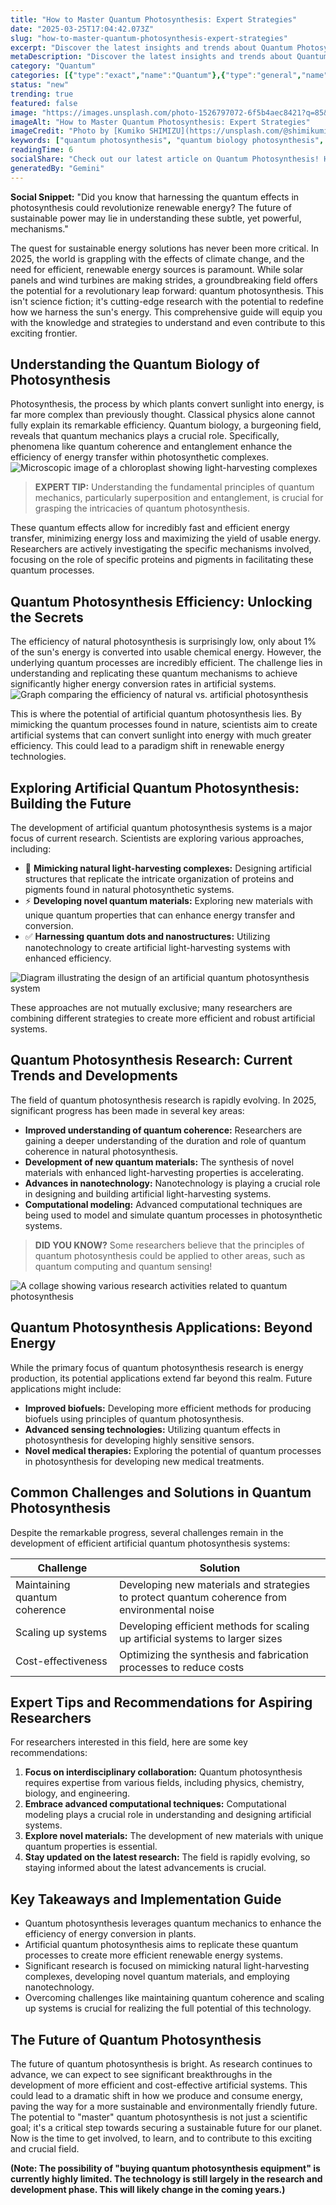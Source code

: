```yaml
---
title: "How to Master Quantum Photosynthesis: Expert Strategies"
date: "2025-03-25T17:04:42.073Z"
slug: "how-to-master-quantum-photosynthesis-expert-strategies"
excerpt: "Discover the latest insights and trends about Quantum Photosynthesis. This comprehensive guide covers everything you need to know about Quantum Photosynthesis in 2025."
metaDescription: "Discover the latest insights and trends about Quantum Photosynthesis. This comprehensive guide covers everything you need to know about Quantum Photosynthe..."
category: "Quantum"
categories: [{"type":"exact","name":"Quantum"},{"type":"general","name":"Biology"},{"type":"medium","name":"Biophysics"},{"type":"specific","name":"Energy Transfer"},{"type":"niche","name":"Light Harvesting"}]
status: "new"
trending: true
featured: false
image: "https://images.unsplash.com/photo-1526797072-6f5b4aec8421?q=85&w=1200&fit=max&fm=webp&auto=compress"
imageAlt: "How to Master Quantum Photosynthesis: Expert Strategies"
imageCredit: "Photo by [Kumiko SHIMIZU](https://unsplash.com/@shimikumi32) on Unsplash"
keywords: ["quantum photosynthesis", "quantum biology photosynthesis", "artificial quantum photosynthesis", "quantum photosynthesis efficiency", "quantum photosynthesis research", "buy quantum photosynthesis equipment", "quantum photosynthesis applications", "quantum photosynthesis mechanism", "how does quantum photosynthesis work", "quantum photosynthesis future"]
readingTime: 6
socialShare: "Check out our latest article on Quantum Photosynthesis! How to Master Quantum Photosynthesis: Expert Strategies #quantum photosynthesis #quantum biology photosynthesis #artificial quantum photosynthesis"
generatedBy: "Gemini"
---
```




**Social Snippet:** "Did you know that harnessing the quantum effects in photosynthesis could revolutionize renewable energy? The future of sustainable power may lie in understanding these subtle, yet powerful, mechanisms."

The quest for sustainable energy solutions has never been more critical.  In 2025, the world is grappling with the effects of climate change, and the need for efficient, renewable energy sources is paramount.  While solar panels and wind turbines are making strides, a groundbreaking field offers the potential for a revolutionary leap forward: quantum photosynthesis. This isn't science fiction; it's cutting-edge research with the potential to redefine how we harness the sun's energy. This comprehensive guide will equip you with the knowledge and strategies to understand and even contribute to this exciting frontier.

## Understanding the Quantum Biology of Photosynthesis

Photosynthesis, the process by which plants convert sunlight into energy, is far more complex than previously thought.  Classical physics alone cannot fully explain its remarkable efficiency.  Quantum biology, a burgeoning field, reveals that quantum mechanics plays a crucial role.  Specifically, phenomena like quantum coherence and entanglement enhance the efficiency of energy transfer within photosynthetic complexes. ![Microscopic image of a chloroplast showing light-harvesting complexes](https://images.unsplash.com/photo-1566658426752-2c131ea62eaa?q=85&w=1200&fit=max&fm=webp&auto=compress)

> **EXPERT TIP:**  Understanding the fundamental principles of quantum mechanics, particularly superposition and entanglement, is crucial for grasping the intricacies of quantum photosynthesis.

These quantum effects allow for incredibly fast and efficient energy transfer, minimizing energy loss and maximizing the yield of usable energy.  Researchers are actively investigating the specific mechanisms involved, focusing on the role of specific proteins and pigments in facilitating these quantum processes.

## Quantum Photosynthesis Efficiency:  Unlocking the Secrets

The efficiency of natural photosynthesis is surprisingly low, only about 1% of the sun's energy is converted into usable chemical energy. However, the underlying quantum processes are incredibly efficient.  The challenge lies in understanding and replicating these quantum mechanisms to achieve significantly higher energy conversion rates in artificial systems.  ![Graph comparing the efficiency of natural vs. artificial photosynthesis](https://images.unsplash.com/photo-1502152080777-e8335fa08a3d?q=85&w=1200&fit=max&fm=webp&auto=compress)

This is where the potential of artificial quantum photosynthesis lies. By mimicking the quantum processes found in nature, scientists aim to create artificial systems that can convert sunlight into energy with much greater efficiency.  This could lead to a paradigm shift in renewable energy technologies.

## Exploring Artificial Quantum Photosynthesis:  Building the Future

The development of artificial quantum photosynthesis systems is a major focus of current research. Scientists are exploring various approaches, including:

* 🔑 **Mimicking natural light-harvesting complexes:** Designing artificial structures that replicate the intricate organization of proteins and pigments found in natural photosynthetic systems.
* ⚡ **Developing novel quantum materials:** Exploring new materials with unique quantum properties that can enhance energy transfer and conversion.
* ✅ **Harnessing quantum dots and nanostructures:** Utilizing nanotechnology to create artificial light-harvesting systems with enhanced efficiency.

![Diagram illustrating the design of an artificial quantum photosynthesis system](https://images.unsplash.com/photo-1507561152-ed3719ac59f1?q=85&w=1200&fit=max&fm=webp&auto=compress)

These approaches are not mutually exclusive; many researchers are combining different strategies to create more efficient and robust artificial systems.

## Quantum Photosynthesis Research:  Current Trends and Developments

The field of quantum photosynthesis research is rapidly evolving.  In 2025, significant progress has been made in several key areas:

* **Improved understanding of quantum coherence:** Researchers are gaining a deeper understanding of the duration and role of quantum coherence in natural photosynthesis.
* **Development of new quantum materials:**  The synthesis of novel materials with enhanced light-harvesting properties is accelerating.
* **Advances in nanotechnology:**  Nanotechnology is playing a crucial role in designing and building artificial light-harvesting systems.
* **Computational modeling:**  Advanced computational techniques are being used to model and simulate quantum processes in photosynthetic systems.

> **DID YOU KNOW?** Some researchers believe that the principles of quantum photosynthesis could be applied to other areas, such as quantum computing and quantum sensing!

![A collage showing various research activities related to quantum photosynthesis](https://images.unsplash.com/photo-1543029505-07794a585851?q=85&w=1200&fit=max&fm=webp&auto=compress)

## Quantum Photosynthesis Applications:  Beyond Energy

While the primary focus of quantum photosynthesis research is energy production, its potential applications extend far beyond this realm.  Future applications might include:

* **Improved biofuels:**  Developing more efficient methods for producing biofuels using principles of quantum photosynthesis.
* **Advanced sensing technologies:**  Utilizing quantum effects in photosynthesis for developing highly sensitive sensors.
* **Novel medical therapies:**  Exploring the potential of quantum processes in photosynthesis for developing new medical treatments.

## Common Challenges and Solutions in Quantum Photosynthesis

Despite the remarkable progress, several challenges remain in the development of efficient artificial quantum photosynthesis systems:

| Challenge                     | Solution                                                                     |
|------------------------------|-----------------------------------------------------------------------------|
| Maintaining quantum coherence | Developing new materials and strategies to protect quantum coherence from environmental noise |
| Scaling up systems             | Developing efficient methods for scaling up artificial systems to larger sizes |
| Cost-effectiveness             | Optimizing the synthesis and fabrication processes to reduce costs            |

## Expert Tips and Recommendations for Aspiring Researchers

For researchers interested in this field, here are some key recommendations:

1.  **Focus on interdisciplinary collaboration:**  Quantum photosynthesis requires expertise from various fields, including physics, chemistry, biology, and engineering.
2.  **Embrace advanced computational techniques:**  Computational modeling plays a crucial role in understanding and designing artificial systems.
3.  **Explore novel materials:**  The development of new materials with unique quantum properties is essential.
4.  **Stay updated on the latest research:**  The field is rapidly evolving, so staying informed about the latest advancements is crucial.

## Key Takeaways and Implementation Guide

*  Quantum photosynthesis leverages quantum mechanics to enhance the efficiency of energy conversion in plants.
*  Artificial quantum photosynthesis aims to replicate these quantum processes to create more efficient renewable energy systems.
*  Significant research is focused on mimicking natural light-harvesting complexes, developing novel quantum materials, and employing nanotechnology.
*  Overcoming challenges like maintaining quantum coherence and scaling up systems is crucial for realizing the full potential of this technology.

## The Future of Quantum Photosynthesis

The future of quantum photosynthesis is bright.  As research continues to advance, we can expect to see significant breakthroughs in the development of more efficient and cost-effective artificial systems.  This could lead to a dramatic shift in how we produce and consume energy, paving the way for a more sustainable and environmentally friendly future.  The potential to "master" quantum photosynthesis is not just a scientific goal; it's a critical step towards securing a sustainable future for our planet.  Now is the time to get involved, to learn, and to contribute to this exciting and crucial field.

**(Note:  The possibility of "buying quantum photosynthesis equipment" is currently highly limited.  The technology is still largely in the research and development phase.  This will likely change in the coming years.)**
